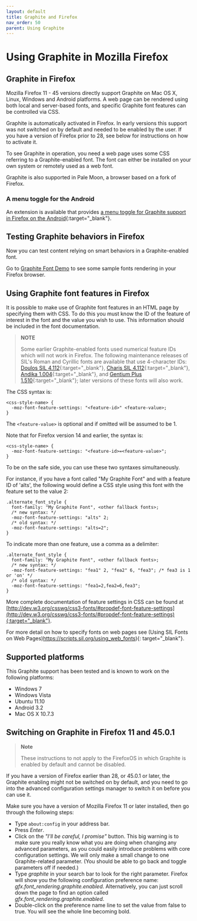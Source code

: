 ```yaml
---
layout: default
title: Graphite and Firefox
nav_order: 50
parent: Using Graphite
---
```


# Using Graphite in Mozilla Firefox

## Graphite in Firefox

Mozilla Firefox 11 - 45 versions directly support Graphite on Mac OS X, Linux, Windows and Android platforms. A web page can be rendered using both local and server-based fonts, and specific Graphite font features can be controlled via CSS.

Graphite is automatically activated in Firefox. In early versions this support was not switched on by default and needed to be enabled by the user. If you have a version of Firefox prior to 28, see below for instructions on how to activate it.

To see Graphite in operation, you need a web page uses some CSS referring to a Graphite-enabled font. The font can either be installed on your own system or remotely used as a web font.

Graphite is also supported in Pale Moon, a browser based on a fork of Firefox.

### A menu toggle for the Android

An extension is available that provides [a menu toggle for Graphite support in Firefox on the Android](https://addons.mozilla.org/en-US/android/addon/toggle-graphite-support){:target="_blank"}.

## Testing Graphite behaviors in Firefox

Now you can test content relying on smart behaviors in a Graphite-enabled font.

Go to [Graphite Font Demo](graphite_fontdemo) to see some sample fonts rendering in your Firefox browser.

## Using Graphite font features in Firefox

It is possible to make use of Graphite font features in an HTML page by specifying them with CSS. To do this you must know the ID of the feature of interest in the font and the value you wish to use. This information should be included in the font documentation.

> **NOTE**
>
> Some earlier Graphite-enabled fonts used numerical feature IDs which will not work in Firefox. The following maintenance releases of SIL's Roman and Cyrillic fonts are available that use 4-character IDs: [Doulos SIL 4.112](https://scripts.sil.org/cms/scripts/page.php?item_id=DoulosSIL_download#4112){:target="_blank"}, [Charis SIL 4.112](https://scripts.sil.org/cms/scripts/page.php?item_id=CharisSIL_download#4112){:target="_blank"}, [Andika 1.004](https://scripts.sil.org/cms/scripts/page.php?item_id=Andika_download#1004){:target="_blank"}, and [Gentium Plus 1.510](https://scripts.sil.org/cms/scripts/page.php?item_id=Gentium_download#1510){:target="_blank"}; later versions of these fonts will also work.

The CSS syntax is:

```
<css-style-name> {
  -moz-font-feature-settings: "<feature-id>" <feature-value>;
}
```

The `<feature-value>` is optional and if omitted will be assumed to be 1.

Note that for Firefox version 14 and earlier, the syntax is:

```
<css-style-name> {
  -moz-font-feature-settings: "<feature-id>=<feature-value>";
}
```

To be on the safe side, you can use these two syntaxes simultaneously.

For instance, if you have a font called "My Graphite Font" and with a feature ID of 'alts', the following would define a CSS style using this font with the feature set to the value 2:

```
.alternate_font_style {
  font-family: "My Graphite Font", <other fallback fonts>;
  /* new syntax: */
  -moz-font-feature-settings: "alts" 2;
  /* old syntax: */
  -moz-font-feature-settings: "alts=2";
}
```

To indicate more than one feature, use a comma as a delimiter:

```
.alternate_font_style {
  font-family: "My Graphite Font", <other fallback fonts>;
  /* new syntax: */
  -moz-font-feature-settings: "fea1" 2, "fea2" 6, "fea3"; /* fea3 is 1 or 'on' */
  /* old syntax: */
  -moz-font-feature-settings: "fea1=2,fea2=6,fea3";
}
```

More complete documentation of feature settings in CSS can be found at [http://dev.w3.org/csswg/css3-fonts/#propdef-font-feature-settings](http://dev.w3.org/csswg/css3-fonts/#propdef-font-feature-settings){:target="_blank"}.

For more detail on how to specify fonts on web pages see (Using SIL Fonts on Web Pages)https://scripts.sil.org/using_web_fonts){: target="_blank"}.

## Supported platforms
This Graphite support has been tested and is known to work on the following platforms:

* Windows 7
* Windows Vista
* Ubuntu 11.10
* Android 3.2
* Mac OS X 10.7.3

## Switching on Graphite in Firefox 11 and 45.0.1

> **Note**
>
> These instructions to not apply to the FirefoxOS in which Graphite is enabled by default and cannot be disabled.

If you have a version of Firefox earlier than 28, or 45.0.1 or later, the Graphite enabling might not be switched on by default, and you need to go into the advanced configuration settings manager to switch it on before you can use it.

Make sure you have a version of  Mozilla Firefox 11 or later installed, then go through the following steps:

* Type `about:config` in your address bar.
* Press _Enter_.
* Click on the _"I'll be careful, I promise"_ button. This big warning is to make sure you really know what you are doing when changing any advanced parameters, as you could easily introduce problems with core configuration settings. We will only make a small change to one Graphite-related parameter. (You should be able to go back and toggle parameters off if needed.)
* Type _graphite_ in your search bar to look for the right parameter. Firefox will show you the following configuration preference name: _gfx.font_rendering.graphite.enabled_. Alternatively, you can just scroll down the page to find an option called _gfx.font_rendering.graphite.enabled_.
* Double-click on the preference name line to set the value from false to true. You will see the whole line becoming bold.

